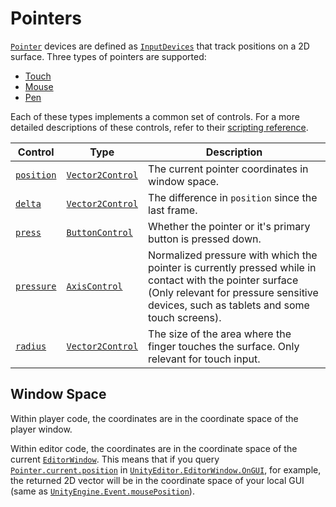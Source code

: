# Pointers

[`Pointer`](../api/UnityEngine.InputSystem.Pointer.html) devices are defined as [`InputDevices`](../api/UnityEngine.InputSystem.InputDevice.html) that track positions on a 2D surface. Three types of pointers are supported:

* [Touch](Touch.md)
* [Mouse](Mouse.md)
* [Pen](Pen.md)

Each of these types implements a common set of controls. For a more detailed descriptions of these controls, refer to their [scripting reference](../api/UnityEngine.InputSystem.Pointer.html).

|Control|Type|Description|
|-------|----|-----------|
|[`position`](../api/UnityEngine.InputSystem.Pointer.html#UnityEngine_InputSystem_Pointer_position)|[`Vector2Control`](../api/UnityEngine.InputSystem.Controls.Vector2Control.html)|The current pointer coordinates in window space.|
|[`delta`](../api/UnityEngine.InputSystem.Pointer.html#UnityEngine_InputSystem_Pointer_delta)|[`Vector2Control`](../api/UnityEngine.InputSystem.Controls.Vector2Control.html)|The difference in `position` since the last frame.|
|[`press`](../api/UnityEngine.InputSystem.Pointer.html#UnityEngine_InputSystem_Pointer_press)|[`ButtonControl`](../api/UnityEngine.InputSystem.Controls.ButtonControl.html)|Whether the pointer or it's primary button is pressed down.|
|[`pressure`](../api/UnityEngine.InputSystem.Pointer.html#UnityEngine_InputSystem_Pointer_pressure)|[`AxisControl`](../api/UnityEngine.InputSystem.Controls.AxisControl.html)|Normalized pressure with which the pointer is currently pressed while in contact with the pointer surface (Only relevant for pressure sensitive devices, such as tablets and some touch screens).|
|[`radius`](../api/UnityEngine.InputSystem.Pointer.html#UnityEngine_InputSystem_Pointer_radius)|[`Vector2Control`](../api/UnityEngine.InputSystem.Controls.Vector2Control.html)|The size of the area where the finger touches the surface. Only relevant for touch input.|

## Window Space

Within player code, the coordinates are in the coordinate space of the player window.

Within editor code, the coordinates are in the coordinate space of the current [`EditorWindow`](https://docs.unity3d.com/ScriptReference/EditorWindow.html). This means that if you query [`Pointer.current.position`](../api/UnityEngine.InputSystem.Pointer.html#UnityEngine_InputSystem_Pointer_position) in [`UnityEditor.EditorWindow.OnGUI`](https://docs.unity3d.com/ScriptReference/EditorWindow.OnGUI.html), for example, the returned 2D vector will be in the coordinate space of your local GUI (same as [`UnityEngine.Event.mousePosition`](https://docs.unity3d.com/ScriptReference/Event-mousePosition.html)).
